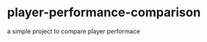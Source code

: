 player-performance-comparison
=============================

a simple project to compare player performace